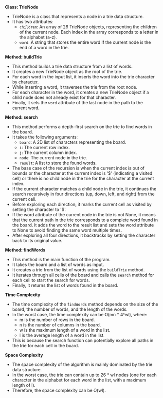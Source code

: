 **Class: TrieNode**

* TrieNode is a class that represents a node in a trie data structure.
* It has two attributes:
    * `children`: An array of 26 TrieNode objects, representing the children of the current node. Each index in the array corresponds to a letter in the alphabet (a-z).
    * `word`: A string that stores the entire word if the current node is the end of a word in the trie.

**Method: buildTrie**

* This method builds a trie data structure from a list of words.
* It creates a new TrieNode object as the root of the trie.
* For each word in the input list, it inserts the word into the trie character by character.
* While inserting a word, it traverses the trie from the root node.
* For each character in the word, it creates a new TrieNode object if a child node does not already exist for that character.
* Finally, it sets the `word` attribute of the last node in the path to the current word.

**Method: search**

* This method performs a depth-first search on the trie to find words in the board.
* It takes the following arguments:
    * `board`: A 2D list of characters representing the board.
    * `i`: The current row index.
    * `j`: The current column index.
    * `node`: The current node in the trie.
    * `result`: A list to store the found words.
* The base case of the recursion is when the current index is out of bounds or the character at the current index is '$' (indicating a visited cell) or there is no child node in the trie for the character at the current index.
* If the current character matches a child node in the trie, it continues the search recursively in four directions (up, down, left, and right) from the current cell.
* Before exploring each direction, it marks the current cell as visited by setting the character to '$'.
* If the word attribute of the current node in the trie is not None, it means that the current path in the trie corresponds to a complete word found in the board. It adds the word to the result list and sets the word attribute to None to avoid finding the same word multiple times.
* After exploring all four directions, it backtracks by setting the character back to its original value.

**Method: findWords**

* This method is the main function of the program.
* It takes the board and a list of words as input.
* It creates a trie from the list of words using the `buildTrie` method.
* It iterates through all cells of the board and calls the `search` method for each cell to start the search for words.
* Finally, it returns the list of words found in the board.

**Time Complexity**

* The time complexity of the `findWords` method depends on the size of the board, the number of words, and the length of the words.
* In the worst case, the time complexity can be O(mn * 4^wl), where:
    * m is the number of rows in the board.
    * n is the number of columns in the board.
    * w is the maximum length of a word in the list.
    * l is the average length of a word in the list.
* This is because the search function can potentially explore all paths in the trie for each cell in the board.

**Space Complexity**

* The space complexity of the algorithm is mainly dominated by the trie data structure.
* In the worst case, the trie can contain up to 26 * wl nodes (one for each character in the alphabet for each word in the list, with a maximum length of l).
* Therefore, the space complexity can be O(wl).
